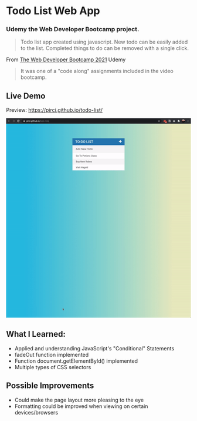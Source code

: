 # Todo List Web App

### Udemy the Web Developer Bootcamp project.

> Todo list app created using javascript. New todo can be easily added to the list. Completed things to do can be removed with a single click. 


From [The Web Developer Bootcamp 2021](https://www.udemy.com/course/the-web-developer-bootcamp/learn/lecture/22587506?start=15#overview) Udemy


> It was one of a "code along" assignments included in the video bootcamp.
 


## Live Demo

Preview:  https://pirci.github.io/todo-list/


![todo-list](demo.gif)


## What I Learned:

- Applied and understanding JavaScript's "Conditional" Statements
- fadeOut function implemented
- Function document.getElementById() implemented
- Multiple types of CSS selectors



## Possible Improvements

- Could make the page layout more pleasing to the eye
- Formatting could be improved when viewing on certain devices/browsers
